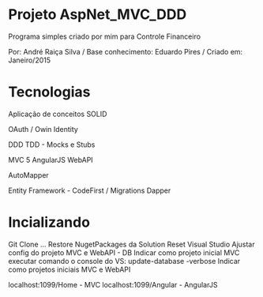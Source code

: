 # Projeto AspNet_MVC_DDD
Programa simples criado por mim para Controle Financeiro

Por: André Raiça Silva / Base conhecimento: Eduardo Pires / Criado em: Janeiro/2015

# Tecnologias

Aplicação de conceitos SOLID

OAuth / Owin
Identity

DDD
TDD - Mocks e Stubs

MVC 5
AngularJS
WebAPI

AutoMapper

Entity Framework - CodeFirst / Migrations
Dapper

# Incializando

Git Clone ...
Restore NugetPackages da Solution
Reset Visual Studio
Ajustar config do projeto MVC e WebAPI - DB
Indicar como projeto inicial MVC
executar comando o console do VS: update-database -verbose
Indicar como projetos iniciais MVC e WebAPI

localhost:1099/Home - MVC
localhost:1099/Angular - AngularJS



